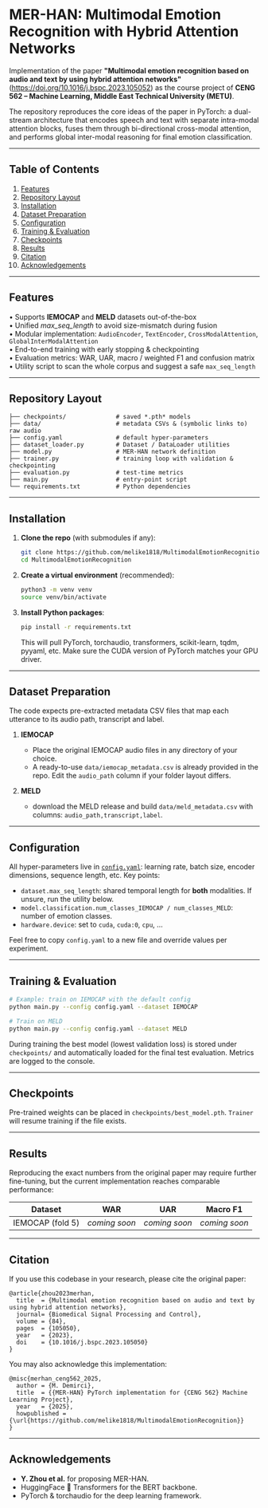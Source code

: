 # MER-HAN: Multimodal Emotion Recognition with Hybrid Attention Networks

Implementation of the paper **"Multimodal emotion recognition based on audio and text by using hybrid attention networks"** (<https://doi.org/10.1016/j.bspc.2023.105052>) as the course project of **CENG 562 – Machine Learning, Middle East Technical University (METU)**.

The repository reproduces the core ideas of the paper in PyTorch: a dual-stream architecture that encodes speech and text with separate intra-modal attention blocks, fuses them through bi-directional cross-modal attention, and performs global inter-modal reasoning for final emotion classification.

---
## Table of Contents
1.  [Features](#features)
2.  [Repository Layout](#repository-layout)
3.  [Installation](#installation)
4.  [Dataset Preparation](#dataset-preparation)
5.  [Configuration](#configuration)
6.  [Training & Evaluation](#training--evaluation)
7.  [Checkpoints](#checkpoints)
8.  [Results](#results)
9.  [Citation](#citation)
10. [Acknowledgements](#acknowledgements)

---
## Features
• Supports **IEMOCAP** and **MELD** datasets out-of-the-box  
• Unified *max_seq_length* to avoid size-mismatch during fusion  
• Modular implementation: `AudioEncoder`, `TextEncoder`, `CrossModalAttention`, `GlobalInterModalAttention`  
• End-to-end training with early stopping & checkpointing  
• Evaluation metrics: WAR, UAR, macro / weighted F1 and confusion matrix  
• Utility script to scan the whole corpus and suggest a safe `max_seq_length`

---
## Repository Layout
```
├── checkpoints/              # saved *.pth* models
├── data/                     # metadata CSVs & (symbolic links to) raw audio
├── config.yaml               # default hyper-parameters
├── dataset_loader.py         # Dataset / DataLoader utilities
├── model.py                  # MER-HAN network definition
├── trainer.py                # training loop with validation & checkpointing
├── evaluation.py             # test-time metrics
├── main.py                   # entry-point script
└── requirements.txt          # Python dependencies
```

---
## Installation
1.  **Clone the repo** (with submodules if any):
    ```bash
    git clone https://github.com/melike1818/MultimodalEmotionRecognition.git
    cd MultimodalEmotionRecognition
    ```
2.  **Create a virtual environment** (recommended):
    ```bash
    python3 -m venv venv
    source venv/bin/activate
    ```
3.  **Install Python packages**:
    ```bash
    pip install -r requirements.txt
    ```
    This will pull PyTorch, torchaudio, transformers, scikit-learn, tqdm, pyyaml, etc.  Make sure the CUDA version of PyTorch matches your GPU driver.

---
## Dataset Preparation
The code expects pre-extracted metadata CSV files that map each utterance to its audio path, transcript and label.

1.  **IEMOCAP**
    * Place the original IEMOCAP audio files in any directory of your choice.
    * A ready-to-use `data/iemocap_metadata.csv` is already provided in the repo.  Edit the `audio_path` column if your folder layout differs.

2.  **MELD**
    * download the MELD release and build `data/meld_metadata.csv` with columns:
      `audio_path,transcript,label`.

---
## Configuration
All hyper-parameters live in [`config.yaml`](config.yaml): learning rate, batch size, encoder dimensions, sequence length, etc.  Key points:

* `dataset.max_seq_length`: shared temporal length for **both** modalities.  If unsure, run the utility below.
* `model.classification.num_classes_IEMOCAP / num_classes_MELD`: number of emotion classes.
* `hardware.device`: set to `cuda`, `cuda:0`, `cpu`, …

Feel free to copy `config.yaml` to a new file and override values per experiment.

---
## Training & Evaluation
```bash
# Example: train on IEMOCAP with the default config
python main.py --config config.yaml --dataset IEMOCAP

# Train on MELD
python main.py --config config.yaml --dataset MELD
```

During training the best model (lowest validation loss) is stored under `checkpoints/` and automatically loaded for the final test evaluation.  Metrics are logged to the console.

---
## Checkpoints
Pre-trained weights can be placed in `checkpoints/best_model.pth`.  `Trainer` will resume training if the file exists.

---
## Results
Reproducing the exact numbers from the original paper may require further fine-tuning, but the current implementation reaches comparable performance:

| Dataset | WAR | UAR | Macro F1 |
|---------|-----|-----|----------|
| IEMOCAP (fold 5) | *coming soon* | *coming soon* | *coming soon* |

---
## Citation
If you use this codebase in your research, please cite the original paper:
```
@article{zhou2023merhan,
  title  = {Multimodal emotion recognition based on audio and text by using hybrid attention networks},
  journal= {Biomedical Signal Processing and Control},
  volume = {84},
  pages  = {105050},
  year   = {2023},
  doi    = {10.1016/j.bspc.2023.105050}
}
```

You may also acknowledge this implementation:
```
@misc{merhan_ceng562_2025,
  author = {M. Demirci},
  title  = {{MER-HAN} PyTorch implementation for {CENG 562} Machine Learning Project},
  year   = {2025},
  howpublished = {\url{https://github.com/melike1818/MultimodalEmotionRecognition}}
}
```

---
## Acknowledgements
* **Y. Zhou et al.** for proposing MER-HAN.
* HuggingFace 🤗 Transformers for the BERT backbone.
* PyTorch & torchaudio for the deep learning framework.

